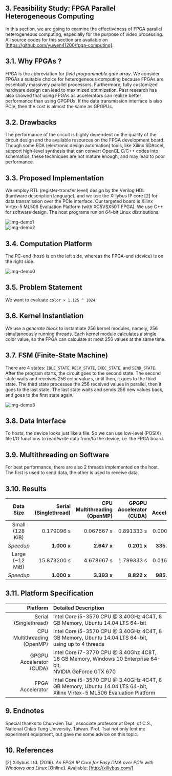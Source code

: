 ## 3. Feasibility Study: FPGA Parallel Heterogeneous Computing ##
In this section, we are going to examine the effectiveness of FPGA parallel heterogeneous computing, especially for the purpose of video processing. All source codes for this section are available on [https://github.com/yuwen41200/fpga-computing].

## 3.1. Why FPGAs ? ##
FPGA is the abbreviation for _field programmable gate array_. We consider FPGAs a suitable choice for heterogeneous computing because FPGAs are essentially massively parallel processors. Furthermore, fully customized hardware design can lead to maximized optimization. Past research has also showed that using FPGAs as accelerators can realize better performance than using GPGPUs. If the data transmission interface is also PCIe, then the cost is almost the same as GPGPUs.

## 3.2. Drawbacks ##
The performance of the circuit is highly dependent on the quality of the circuit design and the available resources on the FPGA development board. Though some EDA (electronic design automation) tools, like Xilinx SDAccel, support high-level synthesis that can convert OpenCL C/C++ codes into schematics, these techniques are not mature enough, and may lead to poor performance.

## 3.3. Proposed Implementation ##
We employ RTL (register-transfer level) design by the Verilog HDL (hardware description language), and we use the Xillybus IP core [2] for data transmission over the PCIe interface. Our targeted board is Xilinx Virtex-5 ML506 Evaluation Platform (with XC5VSX50T FPGA). We use C++ for software design. The host programs run on 64-bit Linux distributions.

![img-demo1][img-demo1]  
![img-demo2][img-demo2]

## 3.4. Computation Platform ##
The PC-end (host) is on the left side, whereas the FPGA-end (device) is on the right side.

![img-demo0][img-demo0]

## 3.5. Problem Statement ##
We want to evaluate `color × 1.125 ^ 1024`.

## 3.6. Kernel Instantiation ##
We use a _generate block_ to instantiate 256 kernel modules, namely, 256 simultaneously running threads. Each kernel module calculates a single color value, so the FPGA can calculate at most 256 values at the same time.

## 3.7. FSM (Finite-State Machine) ##
There are 4 states: `IDLE_STATE`, `RECV_STATE`, `EXEC_STATE`, and `SEND_STATE`. After the program starts, the circuit goes to the second state. The second state waits and receives 256 color values, until then, it goes to the third state. The third state processes the 256 received values in parallel, then it goes to the last state. The last state waits and sends 256 new values back, and goes to the first state again.

![img-demo3][img-demo3]

## 3.8. Data Interface ##
To hosts, the device looks just like a file. So we can use low-level (POSIX) file I/O functions to read/write data from/to the device, i.e. the FPGA board.

## 3.9. Multithreading on Software ##
For best performance, there are also 2 threads implemented on the host. The first is used to send data, the other is used to receive data.

## 3.10. Results ##
| Data Size | Serial<br>(Singlethread) | CPU Multithreading<br>(OpenMP) | GPGPU Accelerator<br>(CUDA) | FPGA Accelerator |
|:----:|-----:|-----:|-----:|-----:|
| Small<br>(128 KiB) | 0.179096 s | 0.067667 s | 0.891333 s | 0.000534 s |
| _Speedup_ | **1.000 x** | **2.647 x** | **0.201 x** | **335.386 x** |
| Large<br>(~12 MiB) | 15.873200 s | 4.678667 s | 1.799333 s | 0.016104 s |
| _Speedup_ | **1.000 x** | **3.393 x** | **8.822 x** | **985.668 x** |

## 3.11. Platform Specification ##
| Platform | Detailed Description |
|-----:|:-----|
| Serial<br>(Singlethread) | Intel Core i5-3570 CPU @ 3.40GHz 4C4T, 8 GB Memory, Ubuntu 14.04 LTS 64-bit |
| CPU Multithreading<br>(OpenMP) | Intel Core i5-3570 CPU @ 3.40GHz 4C4T, 8 GB Memory, Ubuntu 14.04 LTS 64-bit,<br>using up to 4 threads |
| GPGPU Accelerator<br>(CUDA) | Intel Core i7-3770 CPU @ 3.40Ghz 4C8T, 16 GB Memory, Windows 10 Enterprise 64-bit,<br>NVIDIA GeForce GTX 670 |
| FPGA Accelerator | Intel Core i5-3570 CPU @ 3.40GHz 4C4T, 8 GB Memory, Ubuntu 14.04 LTS 64-bit,<br>Xilinx Virtex-5 ML506 Evaluation Platform |

## 9. Endnotes ##
Special thanks to Chun-Jen Tsai, associate professor at Dept. of C.S., National Chiao Tung University, Taiwan. Prof. Tsai not only lent me experiment equipment, but gave me some advice on this topic.

## 10. References ##
[2] Xillybus Ltd. (2016). _An FPGA IP Core for Easy DMA over PCIe with Windows and Linux_ [Online]. Available: [http://xillybus.com/]

[https://github.com/yuwen41200/fpga-computing]: https://github.com/yuwen41200/fpga-computing
[img-demo1]: https://github.com/yuwen41200/fpga-computing/raw/master/docs/demo1.jpg
[img-demo2]: https://github.com/yuwen41200/fpga-computing/raw/master/docs/demo2.jpg
[img-demo0]: https://github.com/yuwen41200/fpga-computing/raw/master/docs/demo0.png
[img-demo3]: https://github.com/yuwen41200/fpga-computing/raw/master/docs/demo3.png
[http://xillybus.com/]: http://xillybus.com/
